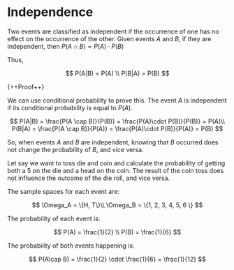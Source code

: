 # **Independence**

Two events are classified as independent if the occurrence of one has no effect on the occurrence of the other. Given events $A$ and $B$, if they are independent, then $P(A\cap B) = P(A) \cdot P(B)$

Thus, 

$$
P(A|B) = P(A) \\
P(B|A) = P(B)
$$

{++Proof++} 

We can use conditional probability to prove this. The event $A$ is independent if its conditional probability is equal to  $P(A)$.

$$
P(A|B) = \frac{P(A \cap B)}{P(B)} = \frac{P(A)\cdot P(B)}{P(B)} = P(A)\\
P(B|A) = \frac{P(A \cap B)}{P(A)} = \frac{P(A)\cdot P(B)}{P(A)} = P(B)
$$

So, when events $A$ and $B$ are independent, knowing that $B$ occurred does not change the probability of $B$, and vice versa.

Let say we want to toss die and coin and calculate the probability of getting both a 5 on the die and a head on the coin. The result of the coin toss does not influence the outcome of the die roll, and vice versa.

The sample spaces for each event are:

$$
\Omega_A = \{H, T\}\\
\Omega_B = \{1, 2, 3, 4, 5, 6 \}
$$

The probability of each event is:

$$
P(A) = \frac{1}{2} \\
P(B) = \frac{1}{6}
$$

The probability of both events happening is:

$$
P(A\cap B) = \frac{1}{2} \cdot \frac{1}{6} = \frac{1}{12}
$$